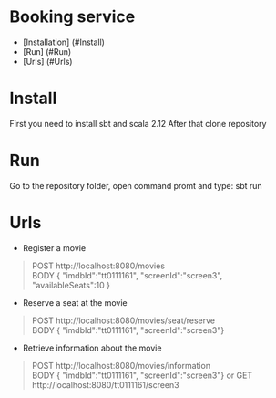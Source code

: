 Booking service
=====================
- [Installation] (#Install)
- [Run] (#Run)
- [Urls] (#Urls)

# Install
First you need to install sbt and scala 2.12
After that clone repository

# Run
Go to the repository folder, open command promt and type:
sbt run

# Urls
- Register a movie
> POST http://localhost:8080/movies                 
> BODY {
"imdbId":"tt0111161",
"screenId":"screen3",
"availableSeats":10
}

- Reserve a seat at the movie
> POST http://localhost:8080/movies/seat/reserve   
> BODY {
"imdbId":"tt0111161",
"screenId":"screen3"} 

- Retrieve information about the movie
> POST http://localhost:8080/movies/information    
> BODY {
"imdbId":"tt0111161",
"screenId":"screen3"} 
or
> GET http://localhost:8080/tt0111161/screen3 